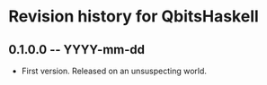 # Revision history for QbitsHaskell

## 0.1.0.0 -- YYYY-mm-dd

* First version. Released on an unsuspecting world.
